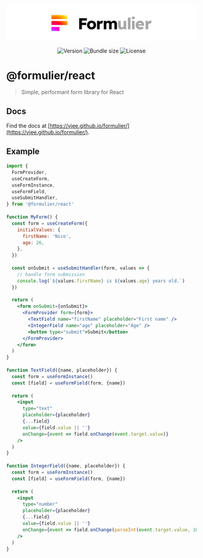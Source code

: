 <p align="center">
  <a href="https://github.com/vjee/formulier" target="_blank" rel="noopener noreferrer">
    <picture>
      <source media="(prefers-color-scheme: dark)" srcset="https://raw.githubusercontent.com/vjee/formulier/main/.github/formulier-logotype-banner-dark.svg">
      <img src="https://raw.githubusercontent.com/vjee/formulier/main/.github/formulier-logotype-banner-light.svg" alt="Formulier logo">
    </picture>
  </a>
</p>

<p align="center">
  <img src="https://img.shields.io/npm/v/@formulier/react?style=flat-square" alt="Version">
  <img src="https://img.shields.io/bundlephobia/minzip/@formulier/react?style=flat-square" alt="Bundle size">
  <img src="https://img.shields.io/npm/l/@formulier/react?style=flat-square" alt="License">
</p>

# @formulier/react

> Simple, performant form library for React

## Docs

Find the docs at [https://vjee.github.io/formulier/](https://vjee.github.io/formulier/).

## Example

```jsx
import {
  FormProvider,
  useCreateForm,
  useFormInstance,
  useFormField,
  useSubmitHandler,
} from '@formulier/react'

function MyForm() {
  const form = useCreateForm({
    initialValues: {
      firstName: 'Nico',
      age: 26,
    },
  })

  const onSubmit = useSubmitHandler(form, values => {
    // handle form submission
    console.log(`${values.firstName} is ${values.age} years old.`)
  })

  return (
    <form onSubmit={onSubmit}>
      <FormProvider form={form}>
        <TextField name="firstName" placeholder="First name" />
        <IntegerField name="age" placeholder="Age" />
        <button type="submit">Submit</button>
      </FormProvider>
    </form>
  )
}

function TextField({name, placeholder}) {
  const form = useFormInstance()
  const [field] = useFormField(form, {name})

  return (
    <input
      type="text"
      placeholder={placeholder}
      {...field}
      value={field.value || ''}
      onChange={event => field.onChange(event.target.value)}
    />
  )
}

function IntegerField({name, placeholder}) {
  const form = useFormInstance()
  const [field] = useFormField(form, {name})

  return (
    <input
      type="number"
      placeholder={placeholder}
      {...field}
      value={field.value || ''}
      onChange={event => field.onChange(parseInt(event.target.value, 10))}
    />
  )
}
```
